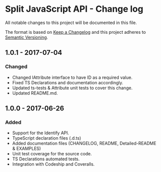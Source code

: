 # Split JavaScript API - Change log
All notable changes to this project will be documented in this file.

The format is based on [Keep a Changelog](http://keepachangelog.com/)
and this project adheres to [Semantic Versioning](http://semver.org/).

## 1.0.1 - 2017-07-04
### Changed
- Changed IAttribute interface to have ID as a required value.
- Fixed TS Declarations and documentation accordingly. 
- Updated ts-tests & Attribute unit tests to cover this change.
- Updated README.md.

## 1.0.0 - 2017-06-26
### Added
- Support for the Identify API.
- TypeScript declaration files (.d.ts)
- Added documentation files (CHANGELOG, README, Detailed-README & EXAMPLES)
- Unit test coverage for the source code.
- TS Declarations automated tests.
- Integration with Codeship and Coveralls.

[1.0.0]: https://github.com/splitio/javascript-api/releases/tag/v1.0.0
[1.0.1]: https://github.com/splitio/javascript-api/releases/tag/v1.0.1